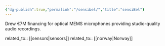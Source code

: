 ```yaml
---
{"dg-publish":true,"permalink":"/sensibel/","title":"sensiBel"}
---
```



Drew €7M financing for optical MEMS microphones providing studio-quality audio recordings.

related_to:: [[sensors\|sensors]]
related_to:: [[norway\|Norway]]
